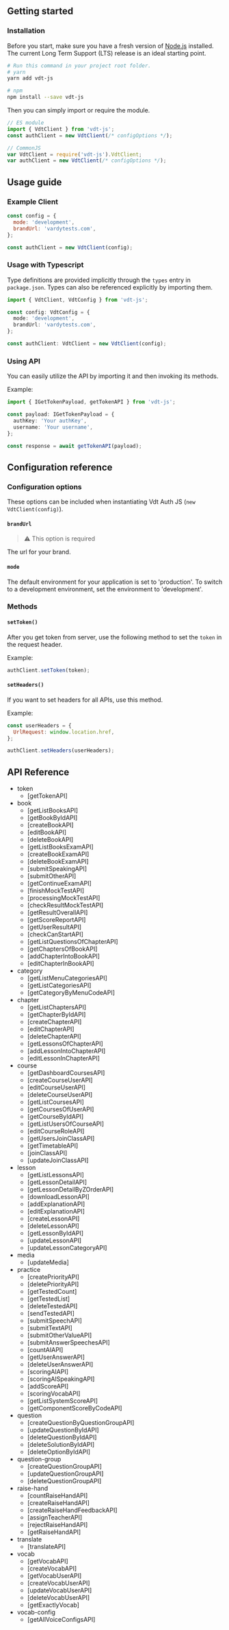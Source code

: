 ## Getting started

### Installation

Before you start, make sure you have a fresh version of [Node.js](https://nodejs.org/en/) installed. The current Long Term Support (LTS) release is an ideal starting point.

```bash
# Run this command in your project root folder.
# yarn
yarn add vdt-js

# npm
npm install --save vdt-js
```

Then you can simply import or require the module.

```javascript
// ES module
import { VdtClient } from 'vdt-js';
const authClient = new VdtClient(/* configOptions */);
```

```javascript
// CommonJS
var VdtClient = require('vdt-js').VdtClient;
var authClient = new VdtClient(/* configOptions */);
```

## Usage guide

### Example Client

```javascript
const config = {
  mode: 'development',
  brandUrl: 'vardytests.com',
};

const authClient = new VdtClient(config);
```

### Usage with Typescript

Type definitions are provided implicitly through the `types` entry in `package.json`. Types can also be referenced explicitly by importing them.

```typescript
import { VdtClient, VdtConfig } from 'vdt-js';

const config: VdtConfig = {
  mode: 'development',
  brandUrl: 'vardytests.com',
};

const authClient: VdtClient = new VdtClient(config);
```

### Using API

You can easily utilize the API by importing it and then invoking its methods.

Example:

```typescript
import { IGetTokenPayload, getTokenAPI } from 'vdt-js';

const payload: IGetTokenPayload = {
  authKey: 'Your authKey',
  username: 'Your username',
};

const response = await getTokenAPI(payload);
```

## Configuration reference

### Configuration options

These options can be included when instantiating Vdt Auth JS (`new VdtClient(config)`).

#### `brandUrl`

> :warning: This option is required

The url for your brand.

#### `mode`

The default environment for your application is set to 'production'. To switch to a development environment, set the environment to 'development'.

### Methods

#### `setToken()`

After you get token from server, use the following method to set the `token` in the request header.

Example:

```javascript
authClient.setToken(token);
```

#### `setHeaders()`

If you want to set headers for all APIs, use this method.

Example:

```javascript
const userHeaders = {
  UrlRequest: window.location.href,
};

authClient.setHeaders(userHeaders);
```

## API Reference

- token
  - [getTokenAPI]
- book
  - [getListBooksAPI]
  - [getBookByIdAPI]
  - [createBookAPI]
  - [editBookAPI]
  - [deleteBookAPI]
  - [getListBooksExamAPI]
  - [createBookExamAPI]
  - [deleteBookExamAPI]
  - [submitSpeakingAPI]
  - [submitOtherAPI]
  - [getContinueExamAPI]
  - [finishMockTestAPI]
  - [processingMockTestAPI]
  - [checkResultMockTestAPI]
  - [getResultOverallAPI]
  - [getScoreReportAPI]
  - [getUserResultAPI]
  - [checkCanStartAPI]
  - [getListQuestionsOfChapterAPI]
  - [getChaptersOfBookAPI]
  - [addChapterIntoBookAPI]
  - [editChapterInBookAPI]
- category
  - [getListMenuCategoriesAPI]
  - [getListCategoriesAPI]
  - [getCategoryByMenuCodeAPI]
- chapter
  - [getListChaptersAPI]
  - [getChapterByIdAPI]
  - [createChapterAPI]
  - [editChapterAPI]
  - [deleteChapterAPI]
  - [getLessonsOfChapterAPI]
  - [addLessonIntoChapterAPI]
  - [editLessonInChapterAPI]
- course
  - [getDashboardCoursesAPI]
  - [createCourseUserAPI]
  - [editCourseUserAPI]
  - [deleteCourseUserAPI]
  - [getListCoursesAPI]
  - [getCoursesOfUserAPI]
  - [getCourseByIdAPI]
  - [getListUsersOfCourseAPI]
  - [editCourseRoleAPI]
  - [getUsersJoinClassAPI]
  - [getTimetableAPI]
  - [joinClassAPI]
  - [updateJoinClassAPI]
- lesson
  - [getListLessonsAPI]
  - [getLessonDetailAPI]
  - [getLessonDetailByZOrderAPI]
  - [downloadLessonAPI]
  - [addExplanationAPI]
  - [editExplanationAPI]
  - [createLessonAPI]
  - [deleteLessonAPI]
  - [getLessonByIdAPI]
  - [updateLessonAPI]
  - [updateLessonCategoryAPI]
- media
  - [updateMedia]
- practice
  - [createPriorityAPI]
  - [deletePriorityAPI]
  - [getTestedCount]
  - [getTestedList]
  - [deleteTestedAPI]
  - [sendTestedAPI]
  - [submitSpeechAPI]
  - [submitTextAPI]
  - [submitOtherValueAPI]
  - [submitAnswerSpeechesAPI]
  - [countAIAPI]
  - [getUserAnswerAPI]
  - [deleteUserAnswerAPI]
  - [scoringAIAPI]
  - [scoringAISpeakingAPI]
  - [addScoreAPI]
  - [scoringVocabAPI]
  - [getListSystemScoreAPI]
  - [getComponentScoreByCodeAPI]
- question
  - [createQuestionByQuestionGroupAPI]
  - [updateQuestionByIdAPI]
  - [deleteQuestionByIdAPI]
  - [deleteSolutionByIdAPI]
  - [deleteOptionByIdAPI]
- question-group
  - [createQuestionGroupAPI]
  - [updateQuestionGroupAPI]
  - [deleteQuestionGroupAPI]
- raise-hand
  - [countRaiseHandAPI]
  - [createRaiseHandAPI]
  - [createRaiseHandFeedbackAPI]
  - [assignTeacherAPI]
  - [rejectRaiseHandAPI]
  - [getRaiseHandAPI]
- translate
  - [translateAPI]
- vocab
  - [getVocabAPI]
  - [createVocabAPI]
  - [getVocabUserAPI]
  - [createVocabUserAPI]
  - [updateVocabUserAPI]
  - [deleteVocabUserAPI]
  - [getExactlyVocab]
- vocab-config
  - [getAllVoiceConfigsAPI]
